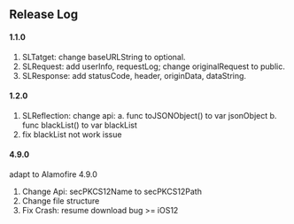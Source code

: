 ## Release Log

#### 1.1.0

1. SLTatget: change baseURLString to optional.
2. SLRequest: add userInfo, requestLog; change originalRequest to public.
3. SLResponse: add statusCode, header, originData, dataString.

#### 1.2.0

1. SLReflection: change api:
   a. func toJSONObject() to var jsonObject
   b. func blackList() to var blackList
2. fix blackList not work issue



#### 4.9.0

adapt to Alamofire 4.9.0

1. Change Api: secPKCS12Name to secPKCS12Path 
2. Change file structure 
3. Fix Crash: resume download bug >= iOS12